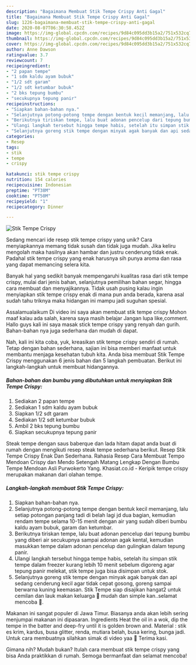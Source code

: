 ```yaml
---
description: "Bagaimana Membuat Stik Tempe Crispy Anti Gagal"
title: "Bagaimana Membuat Stik Tempe Crispy Anti Gagal"
slug: 1226-bagaimana-membuat-stik-tempe-crispy-anti-gagal
date: 2020-08-07T06:30:58.452Z
image: https://img-global.cpcdn.com/recipes/9d84c095dd3b15a2/751x532cq70/stik-tempe-crispy-foto-resep-utama.jpg
thumbnail: https://img-global.cpcdn.com/recipes/9d84c095dd3b15a2/751x532cq70/stik-tempe-crispy-foto-resep-utama.jpg
cover: https://img-global.cpcdn.com/recipes/9d84c095dd3b15a2/751x532cq70/stik-tempe-crispy-foto-resep-utama.jpg
author: Anne Dawson
ratingvalue: 3.7
reviewcount: 7
recipeingredient:
- "2 papan tempe"
- "1 sdm kaldu ayam bubuk"
- "1/2 sdt garam"
- "1/2 sdt ketumbar bubuk"
- "2 bks tepung bumbu"
- "secukupnya tepung panir"
recipeinstructions:
- "Siapkan bahan-bahan nya."
- "Selanjutnya potong-potong tempe dengan bentuk kecil memanjang, lalu setiap potongan panjang tadi di belah lagi jd dua bagian, kemudian rendam tempe selama 10-15 menit dengan air yang sudah diberi bumbu kaldu ayam bubuk, garam dan ketumbar."
- "Berikutnya tiriskan tempe, lalu buat adonan pencelup dari tepung bumbu yang diberi air secukupnya sampai adonan agak kental, kemudian masukkan tempe dalam adonan pencelup dan gulingkan dalam tepung panir."
- "Ulangi langkah tersebut hingga tempe habis, setelah itu simpan stik tempe dalam freezer kurang lebih 10 menit sebelum digoreng agar tepung panir melekat, stik tempe juga bisa disimpan untuk stok."
- "Selanjutnya goreng stik tempe dengan minyak agak banyak dan api sedang cenderung kecil agar tidak cepat gosong, goreng sampai berwarna kuning keemasan. Stik Tempe siap disajikan hangat2 untuk cemilan dan lauk makan keluarga 🥰 mudah dan simple kan..selamat mencoba 🤗."
categories:
- Resep
tags:
- stik
- tempe
- crispy

katakunci: stik tempe crispy 
nutrition: 154 calories
recipecuisine: Indonesian
preptime: "PT38M"
cooktime: "PT50M"
recipeyield: "1"
recipecategory: Dinner

---
```



![Stik Tempe Crispy](https://img-global.cpcdn.com/recipes/9d84c095dd3b15a2/751x532cq70/stik-tempe-crispy-foto-resep-utama.jpg)

Sedang mencari ide resep stik tempe crispy yang unik? Cara menyiapkannya memang tidak susah dan tidak juga mudah. Jika keliru mengolah maka hasilnya akan hambar dan justru cenderung tidak enak. Padahal stik tempe crispy yang enak harusnya sih punya aroma dan rasa yang dapat memancing selera kita.

Banyak hal yang sedikit banyak mempengaruhi kualitas rasa dari stik tempe crispy, mulai dari jenis bahan, selanjutnya pemilihan bahan segar, hingga cara membuat dan menyajikannya. Tidak usah pusing kalau ingin menyiapkan stik tempe crispy enak di mana pun anda berada, karena asal sudah tahu triknya maka hidangan ini mampu jadi suguhan spesial.

Assalamualaikum Di video ini saya akan membuat stik tempe crispy Mohon maaf kalau ada salah, karena saya masih belajar Jangan lupa like,comment. Hallo guys kali ini saya masak stick tempe crispy yang renyah dan gurih. Bahan-bahan nya juga sederhana dan mudah di dapat.


Nah, kali ini kita coba, yuk, kreasikan stik tempe crispy sendiri di rumah. Tetap dengan bahan sederhana, sajian ini bisa memberi manfaat untuk membantu menjaga kesehatan tubuh kita. Anda bisa membuat Stik Tempe Crispy menggunakan 6 jenis bahan dan 5 langkah pembuatan. Berikut ini langkah-langkah untuk membuat hidangannya.

<!--inarticleads1-->

##### Bahan-bahan dan bumbu yang dibutuhkan untuk menyiapkan Stik Tempe Crispy:

1. Sediakan 2 papan tempe
1. Sediakan 1 sdm kaldu ayam bubuk
1. Siapkan 1/2 sdt garam
1. Sediakan 1/2 sdt ketumbar bubuk
1. Ambil 2 bks tepung bumbu
1. Siapkan secukupnya tepung panir


Steak tempe dengan saus baberque dan lada hitam dapat anda buat di rumah dengan mengikuti resep steak tempe sederhana berikut. Resep Stik Tempe Crispy Enak Dan Sederhana. Rahasia Resep Cara Membuat Tempo Mendoan Crispy dan Mendo Setengah Matang Lengkap Dengan Bumbu Tempe Mendoan Asli Purwokerto Yang. Khasiat.co.id - Keripik tempe crispy merupakan makanan dari olahan tempe. 

<!--inarticleads2-->

##### Langkah-langkah membuat Stik Tempe Crispy:

1. Siapkan bahan-bahan nya.
1. Selanjutnya potong-potong tempe dengan bentuk kecil memanjang, lalu setiap potongan panjang tadi di belah lagi jd dua bagian, kemudian rendam tempe selama 10-15 menit dengan air yang sudah diberi bumbu kaldu ayam bubuk, garam dan ketumbar.
1. Berikutnya tiriskan tempe, lalu buat adonan pencelup dari tepung bumbu yang diberi air secukupnya sampai adonan agak kental, kemudian masukkan tempe dalam adonan pencelup dan gulingkan dalam tepung panir.
1. Ulangi langkah tersebut hingga tempe habis, setelah itu simpan stik tempe dalam freezer kurang lebih 10 menit sebelum digoreng agar tepung panir melekat, stik tempe juga bisa disimpan untuk stok.
1. Selanjutnya goreng stik tempe dengan minyak agak banyak dan api sedang cenderung kecil agar tidak cepat gosong, goreng sampai berwarna kuning keemasan. Stik Tempe siap disajikan hangat2 untuk cemilan dan lauk makan keluarga 🥰 mudah dan simple kan..selamat mencoba 🤗.


Makanan ini sangat populer di Jawa Timur. Biasanya anda akan lebih sering menjumpai makanan ini dipasaran. Ingredients Heat the oil in a wok, dip the tempe in the batter and deep-fry until it is golden brown and. Material : stik es krim, kardus, busa glitter, renda, mutiara belah, busa kering, bunga jadi. Untuk cara membuatnya silahkan simak di video yaa 🧐 Terima kasi. 

Gimana nih? Mudah bukan? Itulah cara membuat stik tempe crispy yang bisa Anda praktikkan di rumah. Semoga bermanfaat dan selamat mencoba!
